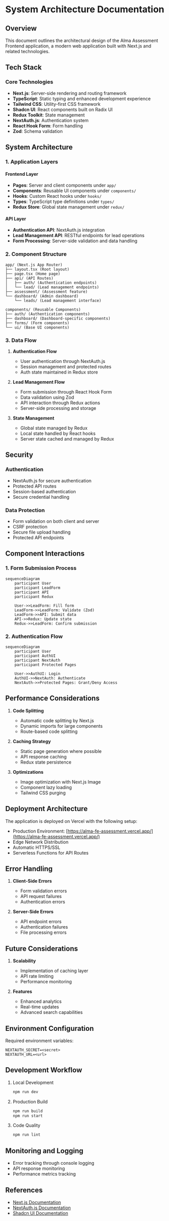 # System Architecture Documentation

## Overview

This document outlines the architectural design of the Alma Assessment Frontend application, a modern web application built with Next.js and related technologies.

## Tech Stack

### Core Technologies

- **Next.js**: Server-side rendering and routing framework
- **TypeScript**: Static typing and enhanced development experience
- **Tailwind CSS**: Utility-first CSS framework
- **Shadcn UI**: React components built on Radix UI
- **Redux Toolkit**: State management
- **NextAuth.js**: Authentication system
- **React Hook Form**: Form handling
- **Zod**: Schema validation

## System Architecture

### 1. Application Layers

#### Frontend Layer

- **Pages**: Server and client components under `app/`
- **Components**: Reusable UI components under `components/`
- **Hooks**: Custom React hooks under `hooks/`
- **Types**: TypeScript type definitions under `types/`
- **Redux Store**: Global state management under `redux/`

#### API Layer

- **Authentication API**: NextAuth.js integration
- **Lead Management API**: RESTful endpoints for lead operations
- **Form Processing**: Server-side validation and data handling

### 2. Component Structure

```
app/ (Next.js App Router)
├── layout.tsx (Root layout)
├── page.tsx (Home page)
├── api/ (API Routes)
│   ├── auth/ (Authentication endpoints)
│   └── lead/ (Lead management endpoints)
├── assessment/ (Assessment feature)
└── dashboard/ (Admin dashboard)
    └── leads/ (Lead management interface)

components/ (Reusable Components)
├── auth/ (Authentication components)
├── dashboard/ (Dashboard-specific components)
├── forms/ (Form components)
└── ui/ (Base UI components)
```

### 3. Data Flow

1. **Authentication Flow**

   - User authentication through NextAuth.js
   - Session management and protected routes
   - Auth state maintained in Redux store

2. **Lead Management Flow**

   - Form submission through React Hook Form
   - Data validation using Zod
   - API interaction through Redux actions
   - Server-side processing and storage

3. **State Management**
   - Global state managed by Redux
   - Local state handled by React hooks
   - Server state cached and managed by Redux

## Security

### Authentication

- NextAuth.js for secure authentication
- Protected API routes
- Session-based authentication
- Secure credential handling

### Data Protection

- Form validation on both client and server
- CSRF protection
- Secure file upload handling
- Protected API endpoints

## Component Interactions

### 1. Form Submission Process

```mermaid
sequenceDiagram
    participant User
    participant LeadForm
    participant API
    participant Redux

    User->>LeadForm: Fill form
    LeadForm->>LeadForm: Validate (Zod)
    LeadForm->>API: Submit data
    API->>Redux: Update state
    Redux->>LeadForm: Confirm submission
```

### 2. Authentication Flow

```mermaid
sequenceDiagram
    participant User
    participant AuthUI
    participant NextAuth
    participant Protected Pages

    User->>AuthUI: Login
    AuthUI->>NextAuth: Authenticate
    NextAuth->>Protected Pages: Grant/Deny Access
```

## Performance Considerations

1. **Code Splitting**

   - Automatic code splitting by Next.js
   - Dynamic imports for large components
   - Route-based code splitting

2. **Caching Strategy**

   - Static page generation where possible
   - API response caching
   - Redux state persistence

3. **Optimizations**
   - Image optimization with Next.js Image
   - Component lazy loading
   - Tailwind CSS purging

## Deployment Architecture

The application is deployed on Vercel with the following setup:

- Production Environment: [https://alma-fe-assessment.vercel.app/](https://alma-fe-assessment.vercel.app/)
- Edge Network Distribution
- Automatic HTTPS/SSL
- Serverless Functions for API Routes

## Error Handling

1. **Client-Side Errors**

   - Form validation errors
   - API request failures
   - Authentication errors

2. **Server-Side Errors**
   - API endpoint errors
   - Authentication failures
   - File processing errors

## Future Considerations

1. **Scalability**

   - Implementation of caching layer
   - API rate limiting
   - Performance monitoring

2. **Features**
   - Enhanced analytics
   - Real-time updates
   - Advanced search capabilities

## Environment Configuration

Required environment variables:

```env
NEXTAUTH_SECRET=<secret>
NEXTAUTH_URL=<url>
```

## Development Workflow

1. Local Development

   ```bash
   npm run dev
   ```

2. Production Build

   ```bash
   npm run build
   npm run start
   ```

3. Code Quality
   ```bash
   npm run lint
   ```

## Monitoring and Logging

- Error tracking through console logging
- API response monitoring
- Performance metrics tracking

## References

- [Next.js Documentation](https://nextjs.org/docs)
- [NextAuth.js Documentation](https://next-auth.js.org/)
- [Shadcn UI Documentation](https://ui.shadcn.com/docs)
